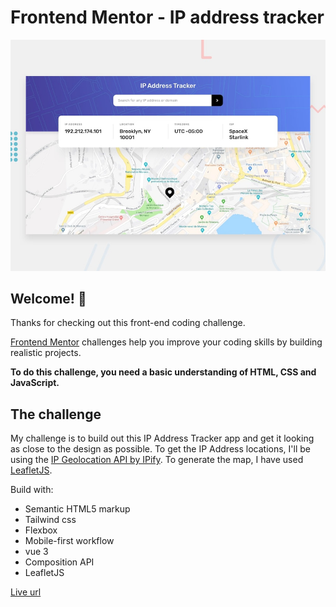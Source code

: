 # Frontend Mentor - IP address tracker

![Design preview for the IP address tracker coding challenge](./design/desktop-preview.jpg)

## Welcome! 👋

Thanks for checking out this front-end coding challenge.

[Frontend Mentor](https://www.frontendmentor.io) challenges help you improve your coding skills by building realistic projects.

**To do this challenge, you need a basic understanding of HTML, CSS and JavaScript.**

## The challenge

My challenge is to build out this IP Address Tracker app and get it looking as close to the design as possible. To get the IP Address locations, I'll be using the [IP Geolocation API by IPify](https://geo.ipify.org/). To generate the map, I have used [LeafletJS](https://leafletjs.com/).

Build with:

- Semantic HTML5 markup
- Tailwind css
- Flexbox
- Mobile-first workflow
- vue 3
- Composition API
- LeafletJS

[Live url](https://phenomenal-muffin-058240.netlify.app/) 
